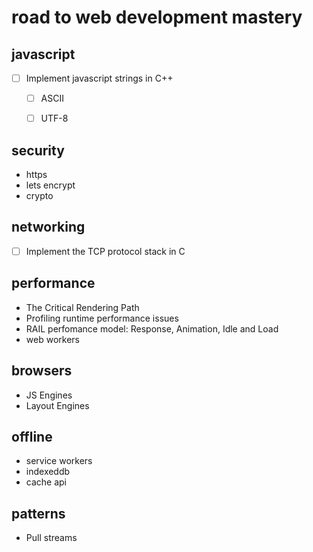 # road to web development mastery

## javascript

- [ ] Implement javascript strings in C++
  - [ ] ASCII
  - [ ] UTF-8


## security

- https
- lets encrypt
- crypto


## networking

- [ ] Implement the TCP protocol stack in C


## performance

- The Critical Rendering Path
- Profiling runtime performance issues
- RAIL perfomance model: Response, Animation, Idle and Load 
- web workers


## browsers

- JS Engines
- Layout Engines

## offline

- service workers
- indexeddb
- cache api

## patterns

- Pull streams
